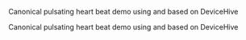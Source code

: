 Canonical pulsating heart beat demo using and based on DeviceHive

Canonical pulsating heart beat demo using and based on DeviceHive
